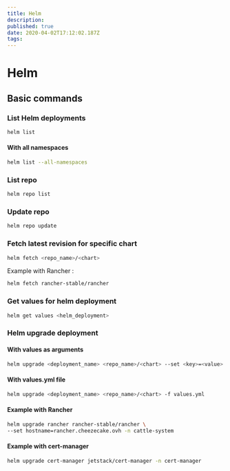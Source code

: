 ```yaml
---
title: Helm
description: 
published: true
date: 2020-04-02T17:12:02.187Z
tags: 
---
```


# Helm

## Basic commands

### List Helm deployments

```bash
helm list
```

#### With all namespaces

```bash
helm list --all-namespaces
```

### List repo

```bash
helm repo list
```

### Update repo

```bash
helm repo update
```

### Fetch latest revision for specific chart

```bash
helm fetch <repo_name>/<chart>
```

Example with Rancher :

```bash
helm fetch rancher-stable/rancher
```

### Get values for helm deployment

```bash
helm get values <helm_deployment>
```

### Helm upgrade deployment

#### With values as arguments
```bash
helm upgrade <deployment_name> <repo_name>/<chart> --set <key>=<value> -n <namespace>
```

#### With values.yml file
```bash
helm upgrade <deployment_name> <repo_name>/<chart> -f values.yml
```

#### Example with Rancher

```bash
helm upgrade rancher rancher-stable/rancher \
--set hostname=rancher.cheezecake.ovh -n cattle-system
```

#### Example with cert-manager

```bash
helm upgrade cert-manager jetstack/cert-manager -n cert-manager
```